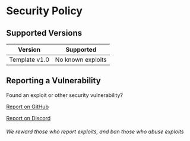# Security Policy

## Supported Versions


| Version      | Supported          |
| -------      | ------------------ |
| Template v1.0  |  No known exploits   |

## Reporting a Vulnerability

Found an exploit or other security vulnerability? 

[Report on GitHub](https://github.com/afkvido-development/MessageEngineLITE/issues/new?assignees=&labels=Bug%2C+Exploit%2C+High+Priority&template=exploit-report.md&title=%5BE%5D+title)

[Report on Discord](https://disboard.org/server/893975758677086238)

###### We reward those who report exploits, and ban those who abuse exploits
